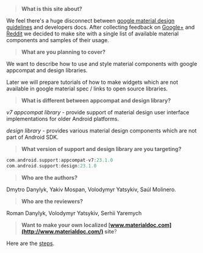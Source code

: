 > **What is this site about?**

We feel there's a huge disconnect between [google material design guidelines](http://www.google.com/design/spec/material-design/introduction.html) and developers docs. After collecting feedback on [Google+](https://plus.google.com/+DmytroDanylyk/posts/MJYpZq666KA) and [Reddit](https://www.reddit.com/r/androiddev/comments/3qm8pk/do_you_think_material_design_spec_is_not_enough/) we decided to make site with a single list of available material components and samples of their usage.

> **What are you planning to cover?**

We want to describe how to use and style material components with google appcompat and design libraries.

Later we will prepare tutorials of how to make widgets which are not available in google material spec / links to open source libraries.

> **What is different between appcompat and design library?**

*v7 appcompat library* - provide support of material design user interface implementations  for older Android platforms.

*design library* - provides various material design components which are not part of Android SDK.

> **What version of support and design library are you targeting?**

```groovy
com.android.support:appcompat-v7:23.1.0
com.android.support:design:23.1.0
```

> **Who are the authors?**

Dmytro Danylyk, Yakiv Mospan, Volodymyr Yatsykiv, Saúl Molinero.

> **Who are the reviewers?**

Roman Danylyk, Volodymyr Yatsykiv, Serhii Yaremych

> **Want to make your own localized [www.materialdoc.com](http://www.materialdoc.com/) site**?

Here are the [steps](http://www.materialdoc.com/join-us).